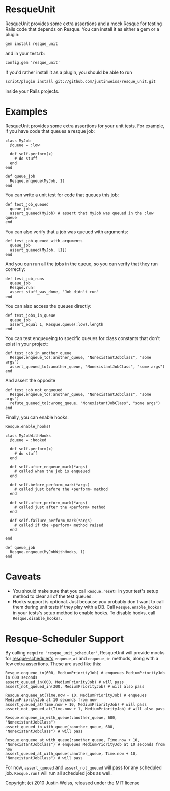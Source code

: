 ResqueUnit
==========

ResqueUnit provides some extra assertions and a mock Resque for
testing Rails code that depends on Resque. You can install it as
either a gem or a plugin:

    gem install resque_unit

and in your test.rb: 

    config.gem 'resque_unit'

If you'd rather install it as a plugin, you should be able to run

    script/plugin install git://github.com/justinweiss/resque_unit.git

inside your Rails projects. 

Examples
========

ResqueUnit provides some extra assertions for your unit tests. For
example, if you have code that queues a resque job:

    class MyJob
      @queue = :low  
    
      def self.perform(x)
        # do stuff
      end
    end
    
    def queue_job
      Resque.enqueue(MyJob, 1)
    end

You can write a unit test for code that queues this job:

    def test_job_queued
      queue_job
      assert_queued(MyJob) # assert that MyJob was queued in the :low queue
    end

You can also verify that a job was queued with arguments:

    def test_job_queued_with_arguments
      queue_job
      assert_queued(MyJob, [1])
    end

And you can run all the jobs in the queue, so you can verify that they
run correctly:

    def test_job_runs 
      queue_job 
      Resque.run!
      assert stuff_was_done, "Job didn't run"
    end

You can also access the queues directly:

    def test_jobs_in_queue
      queue_job 
      assert_equal 1, Resque.queue(:low).length
    end

You can test enqueueing to specific queues for class constants that don't exist in your project:

    def test_job_in_another_queue
      Resque.enqueue_to(:another_queue, "NonexistantJobClass", "some args")
      assert_queued_to(:another_queue, "NonexistantJobClass", "some args")
    end

And assert the opposite

    def test_job_not_enqueued
      Resque.enqueue_to(:another_queue, "NonexistantJobClass", "some args")
      refute_queued_to(:wrong_queue, "NonexistantJobClass", "some args")
    end

Finally, you can enable hooks:

    Resque.enable_hooks!

    class MyJobWithHooks
      @queue = :hooked

      def self.perform(x)
        # do stuff
      end

      def self.after_enqueue_mark(*args)
        # called when the job is enqueued
      end

      def self.before_perform_mark(*args)
        # called just before the +perform+ method
      end

      def self.after_perform_mark(*args)
        # called just after the +perform+ method
      end

      def self.failure_perform_mark(*args)
        # called if the +perform+ method raised
      end

    end

    def queue_job
      Resque.enqueue(MyJobWithHooks, 1)
    end

Caveats
=======

* You should make sure that you call `Resque.reset!` in your test's
  setup method to clear all of the test queues.
* Hooks support is optional. Just because you probably don't want to call
  them during unit tests if they play with a DB. Call `Resque.enable_hooks!`
  in your tests's setup method to enable hooks. To disable hooks, call
  `Resque.disable_hooks!`.

Resque-Scheduler Support
========================

By calling `require 'resque_unit_scheduler'`, ResqueUnit will provide
mocks for [resque-scheduler's](http://github.com/bvandenbos/resque-scheduler)
`enqueue_at` and `enqueue_in` methods, along with a few extra
assertions. These are used like this:

    Resque.enqueue_in(600, MediumPriorityJob) # enqueues MediumPriorityJob in 600 seconds
    assert_queued_in(600, MediumPriorityJob) # will pass
    assert_not_queued_in(300, MediumPriorityJob) # will also pass

    Resque.enqueue_at(Time.now + 10, MediumPriorityJob) # enqueues MediumPriorityJob at 10 seconds from now
    assert_queued_at(Time.now + 10, MediumPriorityJob) # will pass
    assert_not_queued_at(Time.now + 1, MediumPriorityJob) # will also pass

    Resque.enqueue_in_with_queue(:another_queue, 600, "NonexistantJobClass")
    assert_queued_in_with_queue(:another_queue, 600, "NonexistantJobClass") # will pass

    Resque.enqueue_at_with_queue(:another_queue, Time.now + 10, "NonexistantJobClass") # enqueues MediumPriorityJob at 10 seconds from now
    assert_queued_at_with_queue(:another_queue, Time.now + 10, "NonexistantJobClass") # will pass

For now, `assert_queued` and `assert_not_queued` will pass for any
scheduled job. `Resque.run!` will run all scheduled jobs as well.

Copyright (c) 2010 Justin Weiss, released under the MIT license
